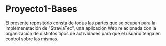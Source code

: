 # Proyecto1-Bases
El presente repositorio consta de todas las partes que se ocupan para la implemenetación de "StraviaTec", una aplicación Web 
relacionada con la organización de distintos tipos de actividades para que el usuario tenga en control sobre las mismas.  
